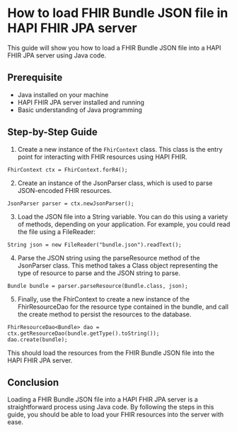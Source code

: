 # How to load FHIR Bundle JSON file in HAPI FHIR JPA server

This guide will show you how to load a FHIR Bundle JSON file into a HAPI FHIR JPA server using Java code.

## Prerequisite

- Java installed on your machine
- HAPI FHIR JPA server installed and running
- Basic understanding of Java programming

## Step-by-Step Guide

1. Create a new instance of the `FhirContext` class. This class is the entry point for interacting with FHIR resources using HAPI FHIR.

```
FhirContext ctx = FhirContext.forR4();
```

2. Create an instance of the JsonParser class, which is used to parse JSON-encoded FHIR resources.

```
JsonParser parser = ctx.newJsonParser();

```

3. Load the JSON file into a String variable. You can do this using a variety of methods, depending on your application. For example, you could read the file using a FileReader:

```
String json = new FileReader("bundle.json").readText();
```

4. Parse the JSON string using the parseResource method of the JsonParser class. This method takes a Class object representing the type of resource to parse and the JSON string to parse.

```
Bundle bundle = parser.parseResource(Bundle.class, json);

```

5. Finally, use the FhirContext to create a new instance of the FhirResourceDao for the resource type contained in the bundle, and call the create method to persist the resources to the database.


```
FhirResourceDao<Bundle> dao = ctx.getResourceDao(bundle.getType().toString());
dao.create(bundle);
```

This should load the resources from the FHIR Bundle JSON file into the HAPI FHIR JPA server.

## Conclusion
Loading a FHIR Bundle JSON file into a HAPI FHIR JPA server is a straightforward process using Java code. By following the steps in this guide, you should be able to load your FHIR resources into the server with ease.

